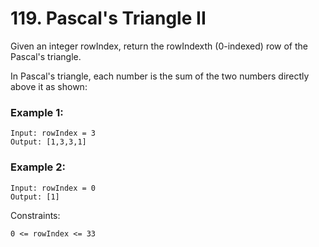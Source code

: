 # 119. Pascal's Triangle II


Given an integer rowIndex, return the rowIndexth (0-indexed) row of the Pascal's triangle.

In Pascal's triangle, each number is the sum of the two numbers directly above it as shown:
 

### Example 1:
```
Input: rowIndex = 3
Output: [1,3,3,1]
```

### Example 2:
```
Input: rowIndex = 0
Output: [1]
 ```

Constraints:
```
0 <= rowIndex <= 33
```